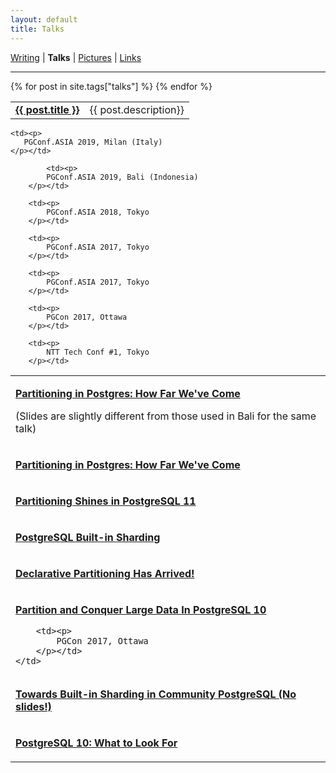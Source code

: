 ```yaml
---
layout: default
title: Talks
---
```

<a href="https://amitlan.github.io/writing">Writing</a> | <b>Talks</b> | <a href="https://amitlan.github.io/photolog">Pictures</a> | <a href="https://amitlan.github.io/bookmarks">Links</a>
<hr>
<table cellspacing="15" class="posts">
  {% for post in site.tags["talks"] %}
  <tr>
    <td><a href="{{ post.external_url }}"><b>{{ post.title }}</b></a></td><td>{{ post.description}}</td>
  </tr>
  {% endfor %}
</table>
<table cellspacing="15">
  <tr>	  
    <td>
		<p>
			<a href="https://s3-ap-northeast-1.amazonaws.com/amitlan.com/files/slides/pgconf-eu-2019.pdf">
				<b>Partitioning in Postgres: How Far We've Come</b>
			</a>
		</p>
	    	<p>(Slides are slightly different from those used in Bali for the same talk)</p>
	</td>
  
    <td><p>
       PGConf.ASIA 2019, Milan (Italy)
    </p></td>
  </tr>
  <tr>
    <td>
		<p>
			<a href="https://s3-ap-northeast-1.amazonaws.com/amitlan.com/files/slides/pgconf-asia-2019.pdf">
				<b>Partitioning in Postgres: How Far We've Come</b>
			</a>
		</p>
	</td>
  
	  		<td><p>
			PGConf.ASIA 2019, Bali (Indonesia)
		</p></td>

  </tr>
  <tr>
    <td>
		<p>
			<a href="https://s3-ap-northeast-1.amazonaws.com/amitlan.com/files/slides/pg-11-partition-shines-pgconf-asia-2018.pdf">
				<b>Partitioning Shines in PostgreSQL 11</b>
			</a>
		</p>
	</td>
	
		<td><p>
			PGConf.ASIA 2018, Tokyo
		</p></td>

</tr>
  <tr>
    <td>
		<p>
			<a href="https://s3-ap-northeast-1.amazonaws.com/amitlan.com/files/slides/pg-built-in-sharding-pgconf-asia-2017.pdf">
				<b>PostgreSQL Built-in Sharding</b>
			</a>
		</p>
	</td>
	
		<td><p>
			PGConf.ASIA 2017, Tokyo
		</p></td>

</tr>
  <tr>
    <td>
		<p>
			<a href="https://s3-ap-northeast-1.amazonaws.com/amitlan.com/files/slides/pg-decl-part-arrived-pgconf-asia-2017.pdf">
				<b>Declarative Partitioning Has Arrived!</b>
			</a>
		</p>
	</td>
	
		<td><p>
			PGConf.ASIA 2017, Tokyo
		</p></td>

</tr>
  <tr>
    <td>
		<p>
			<a href="https://s3-ap-northeast-1.amazonaws.com/amitlan.com/files/slides/pg10-partition-pgcon-2017.pdf">
				<b>Partition and Conquer Large Data In PostgreSQL 10</b>
			</a>
		</p>
	
		<td><p>
			PGCon 2017, Ottawa
		</p></td>
	</td>

</tr>
  <tr>
    <td>
		<p>
			<a href="https://www.pgcon.org/2017/schedule/events/1069.en.html">
				<b>Towards Built-in Sharding in Community PostgreSQL (No slides!)</b>
			</a>
		</p>
	</td>
	
		<td><p>
			PGCon 2017, Ottawa
		</p></td>

</tr>
  <tr>
    <td>
		<p>
			<a href="https://s3-ap-northeast-1.amazonaws.com/amitlan.com/files/slides/pg10-features-ntt-techconf.pdf">
				<b>PostgreSQL 10: What to Look For</b>
			</a>
		</p>
	</td>
	
		<td><p>
			NTT Tech Conf #1, Tokyo
		</p></td>

</tr>
</table>
